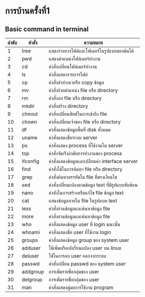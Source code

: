 # การบ้านครั้งที่1

## Basic command in terminal

ลำดับ  |  คำสั่ง  |  ความหมาย
------| ------  |  ------
1     |  tree   |   แสดงรายการไฟล์และโฟเดอร์ในรูปแบบของต้นไม้
2     |   pwd   |   แสดงตำแหน่งโฟล์เดอร์ทำงาน     
3     |   cd   |   คำสั่งเปลี่ยนโฟล์เดอร์ทำงาน 
4     |   ls   |    คำสั่งแสดงรายการไฟล์
5     |   cp   |    คำสั่งสำทำเนาหรือ copy ข้อมูล
6     |   mv   |    คำสั่งย้ายตำแหน่ง file หรือ directory 
7     |   rm   |    คำสั่งลบ file หรือ directory
8     |   mkdir   |   คำสั่งสร้าง directory
9     |   chmod   |   คำสั่งเปลี่ยนสิทธ์ในการเข้าถึง file
10    |   chown   |   คำสั่งเปลี่ยนเจ้าของ file หรือ directory 
11    |   df   |    คำสั่งแสดงข้อมูลพื้นที่ disk ทั้งหมด
12    |  uname  |   คำสั่งแสดงชื่อระบบ server    
13    |   ps  |  คำสั่งแสดง process ที่ใช้งานใน server   
14    |   top  |  คำสั่งจัดเรีงลำดับการทำงานของ process
15    |   ifconfig   |  คำสั่งแสดงข้อมูลและเปลี่ยนค่า interface server    
16    |   find  |  คำสั่งใช้ในการค้นหา file หรือ directory    
17    |   grep  |  คำสั่งค้นหาบรรทัดใน file ที่ตรงเงี่ยนไข 
18    |   sed   |  คำสั่งเปลี่ยนเปลงตามข้อมูล text ที่มีรูปแบบซับซ้อน
19    |  nano   |  คำสังในการสร้างหรือแก้ไข file ข้อมูล text
20    |   cat   |  แสดงข้อมูลภายใน file ในรูปแบบ text 
21    |   less  |  คำสั่งอ่านข้อมูลและค้นหาข้อมูล file 
22    |   more  |  คำสั่งอ่านข้อมูลและค้นหาข้อมูล file  
23    |   who   |  คำสั่งแสดงข้อมูล user ที่ login ขณะนั้น
24    |   whoami  |  คำสั่งแสดงชื่อ user ที่ใช้งาน login   
25    |   groups  |  คำสั่งแสดงข้อมูล group ของ system user
26    |  adduser  |  ใช้เพิ่มหรือเปลรี่ยนแปลง user บน linux
27    |  deluser  |  ใช้ในการลบ user ออกจากระบบ
28    |  passwd  |  คำสั่งเปลี่ยน passwd ของ system user
29    |  addgroup  |  การเพิ่มรายชื่อกลุ่มของ user
30    |  delgroup  |  การเพิ่มรายชื่อกลุ่มของ user
31    |  man    |  คำสั่งแสดงคู่มอการใช้งาน program 
